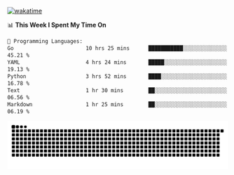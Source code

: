 [![wakatime](https://wakatime.com/badge/user/384f91c6-4eee-411f-8f3b-1b691f58a544.svg)](https://wakatime.com/@384f91c6-4eee-411f-8f3b-1b691f58a544)

<!--START_SECTION:waka-->
📊 **This Week I Spent My Time On** 

```text
💬 Programming Languages: 
Go                       10 hrs 25 mins      ███████████░░░░░░░░░░░░░░   45.21 % 
YAML                     4 hrs 24 mins       █████░░░░░░░░░░░░░░░░░░░░   19.13 % 
Python                   3 hrs 52 mins       ████░░░░░░░░░░░░░░░░░░░░░   16.78 % 
Text                     1 hr 30 mins        ██░░░░░░░░░░░░░░░░░░░░░░░   06.56 % 
Markdown                 1 hr 25 mins        ██░░░░░░░░░░░░░░░░░░░░░░░   06.19 % 
```


<!--END_SECTION:waka-->

<picture>
  <source media="(prefers-color-scheme: dark)" srcset="https://raw.githubusercontent.com/fuwx295/fuwx295/output/github-contribution-grid-snake-dark.svg">
  <source media="(prefers-color-scheme: light)" srcset="https://raw.githubusercontent.com/fuwx295/fuwx295/output/github-contribution-grid-snake.svg">
  <img alt="github contribution grid snake animation" src="https://raw.githubusercontent.com/fuwx295/fuwx295/output/github-contribution-grid-snake.svg">
</picture>
